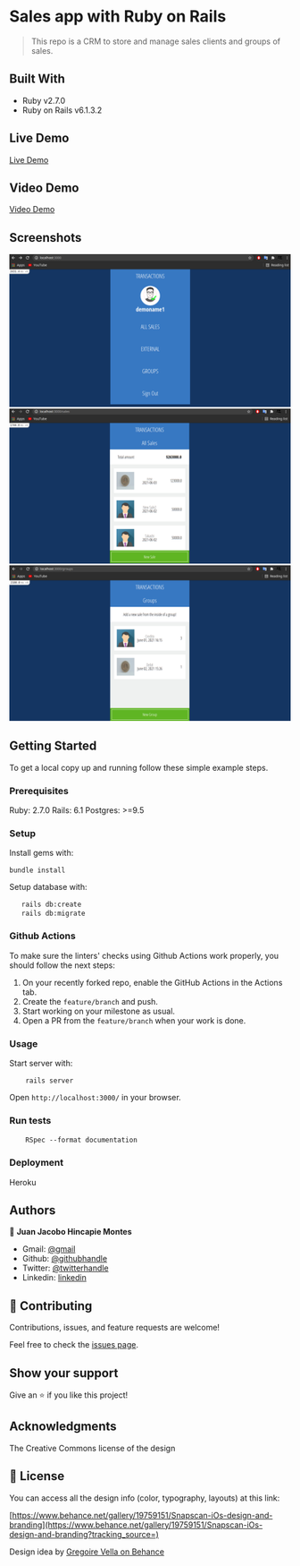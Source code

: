 # Sales app with Ruby on Rails

> This repo is a CRM to store and manage sales clients and groups of sales.

## Built With

- Ruby v2.7.0
- Ruby on Rails v6.1.3.2

## Live Demo

[Live Demo](https://salesforjuan.herokuapp.com/)

## Video Demo

[Video Demo](https://www.loom.com/share/9c1aca8a3e3d49f3af7e778ba9c87103)

## Screenshots

![screenshot](./docs/Screenshot_1.png)
![screenshot](./docs/Screenshot_2.png)
![screenshot](./docs/Screenshot_3.png)


## Getting Started

To get a local copy up and running follow these simple example steps.

### Prerequisites

Ruby: 2.7.0
Rails: 6.1
Postgres: >=9.5

### Setup

Install gems with:

```
bundle install
```

Setup database with:

```
   rails db:create
   rails db:migrate
```

### Github Actions

To make sure the linters' checks using Github Actions work properly, you should follow the next steps:

1. On your recently forked repo, enable the GitHub Actions in the Actions tab.
2. Create the `feature/branch` and push.
3. Start working on your milestone as usual.
4. Open a PR from the `feature/branch` when your work is done.


### Usage

Start server with:

```
    rails server
```

Open `http://localhost:3000/` in your browser.

### Run tests

```
    RSpec --format documentation
```

### Deployment

Heroku

## Authors

👤  **Juan Jacobo Hincapie Montes**

- Gmail: [@gmail](jacobo12.montes@gmail.com)
- Github: [@githubhandle](https://github.com/jacobo12montes)
- Twitter: [@twitterhandle](https://twitter.com/HincapieMontes)
- Linkedin: [linkedin](https://www.linkedin.com/in/juan-jacobo-hincapi%C3%A9-montes-93975210b/)
## 🤝 Contributing


Contributions, issues, and feature requests are welcome!

Feel free to check the [issues page](issues/).

## Show your support

Give an ⭐️ if you like this project!

## Acknowledgments

The Creative Commons license of the design

## 📝 License

You can access all the design info (color, typography, layouts) at this link:

[https://www.behance.net/gallery/19759151/Snapscan-iOs-design-and-branding](https://www.behance.net/gallery/19759151/Snapscan-iOs-design-and-branding?tracking_source=)

Design idea by [Gregoire Vella on Behance](https://www.behance.net/gregoirevella)

